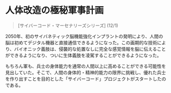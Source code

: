 # 人体改造の極秘軍事計画
> [サイバーコード・マーセナリーズシリーズ] (12/1)

2050年、初のサイバネティック脳機能強化インプラントの発明により、人間の脳は初めてデジタル機器と直接通信できるようになった。この画期的な技術により、バイオニック義肢は、侵襲的な処置なしに完全な感覚情報を脳に伝えることができるようになり、ついに生体義肢を凌駕することができるようになった。 

もちろん軍も、兵士の身体能力を通常の人間以上に高めることができる可能性を見出していた。そこで、人間の身体的・精神的能力の限界に挑戦し、優れた兵士を作り出すことを目的とした「サイバーコード」プロジェクトがスタートしたのである。
